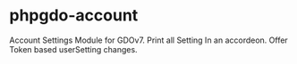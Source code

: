 # phpgdo-account
Account Settings Module for GDOv7. Print all Setting In an accordeon. Offer Token based userSetting changes.

